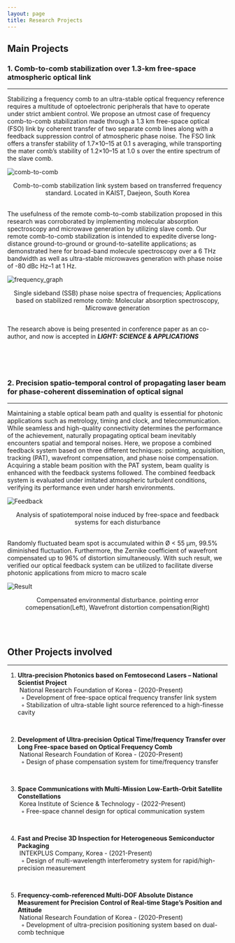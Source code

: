 ```yaml
---
layout: page
title: Research Projects
---
```

## Main Projects

### **1. Comb-to-comb stabilization over 1.3-km free-space atmospheric optical link**
<hr/>

Stabilizing a frequency comb to an ultra-stable optical frequency reference requires a multitude of optoelectronic peripherals that have to operate under strict ambient control. We propose an utmost case of frequency comb-to-comb stabilization made through a 1.3 km free-space optical (FSO) link by coherent transfer of two separate comb lines along with a feedback suppression control of atmospheric phase noise. The FSO link offers a transfer stability of 1.7×10–15 at 0.1 s averaging, while transporting the mater comb’s stability of 1.2×10–15 at 1.0 s over the entire spectrum of the slave comb.


![comb-to-comb](https://ldongil.github.io/assets/map2.png)
<center>Comb-to-comb stabilization link system based on transferred frequency standard. Located in KAIST, Daejeon, South Korea</center>
<br/>

The usefulness of the remote comb-to-comb stabilization proposed in this research was corroborated by implementing molecular absorption spectroscopy and microwave generation by utilizing slave comb. Our remote comb-to-comb stabilization is intended to expedite diverse long-distance ground-to-ground or ground-to-satellite applications; as demonstrated here for broad-band molecule spectroscopy over a 6 THz bandwidth as well as ultra-stable microwaves generation with phase noise of -80 dBc Hz–1 at 1 Hz.

![frequency_graph](https://ldongil.github.io/assets/frequency.png)
<center>Single sideband (SSB) phase noise spectra of frequencies; Applications based on stabilized remote comb: Molecular absorption spectroscopy, Microwave generation </center>
<br/>

The research above is being presented in conference paper as an co-author, and now is accepted in _**LIGHT: SCIENCE & APPLICATIONS**_

<br/>
<br/>
<br/>

### **2. Precision spatio-temporal control of propagating laser beam for phase-coherent dissemination of optical signal**
<hr/>
Maintaining a stable optical beam path and quality is essential for photonic applications such as metrology, timing and clock, and telecommunication. While seamless and high-quality connectivity determines the performance of the achievement, naturally propagating optical beam inevitably encounters spatial and temporal noises. Here, we propose a combined feedback system based on three different techniques: pointing, acquisition, tracking (PAT), wavefront compensation, and phase noise compensation. Acquiring a stable beam position with the PAT system, beam quality is enhanced with the feedback systems followed. The combined feedback system is evaluated under imitated atmospheric turbulent conditions, verifying its performance even under harsh environments. 

![Feedback](https://ldongil.github.io/assets/feedback.png)
<center>Analysis of spatiotemporal noise induced by free-space and feedback systems for each disturbance</center>
<br/>

Randomly fluctuated beam spot is accumulated within Ø < 55 μm, 99.5% diminished fluctuation. Furthermore, the Zernike coefficient of wavefront compensated up to 96% of distortion simultaneously. With such result, we verified our optical feedback system can be utilized to facilitate diverse photonic applications from micro to macro scale

![Result](https://LDongIL.github.io/assets/result.png)
<center>Compensated environmental disturbance. pointing error comepensation(Left), Wavefront distortion compensation(Right)</center>
<br/><br/><br/>

## Other Projects involved
<hr/>

1.  **Ultra-precision Photonics based on Femtosecond Lasers – National Scientist Project**<br/>
&nbsp;National Research Foundation of Korea - (2020-Present)<br/>
&nbsp;&nbsp;◦ Development of free-space optical frequency transfer link system<br/>
&nbsp;&nbsp;◦ Stabilization of ultra-stable light source referenced to a high-finesse cavity<br/>
<br/>

2.  **Development of Ultra-precision Optical Time/frequency Transfer over Long Free-space based on Optical Frequency Comb**<br/>
&nbsp;National Research Foundation of Korea - (2020-Present)<br/>
&nbsp;&nbsp;◦ Design of phase compensation system for time/frequency transfer<br/>
<br/>

3. **Space Communications with Multi-Mission Low-Earth-Orbit Satellite Constellations**<br/>
&nbsp;Korea Institute of Science & Technology - (2022-Present)<br/>
&nbsp;&nbsp;◦ Free-space channel design for optical communication system<br/>
<br/>

4. **Fast and Precise 3D Inspection for Heterogeneous Semiconductor Packaging**<br/>
&nbsp;INTEKPLUS Company, Korea - (2021-Present)<br/>
&nbsp;&nbsp;◦ Design of multi-wavelength interferometry system for rapid/high-precision measurement<br/>
<br/>

5.  **Frequency-comb-referenced Multi-DOF Absolute Distance Measurement for Precision Control of Real-time Stage’s Position and Attitude**<br/>
&nbsp;National Research Foundation of Korea - (2020-Present)<br/>
&nbsp;&nbsp;◦ Development of ultra-precision positioning system based on dual-comb technique<br/>
<br/>



